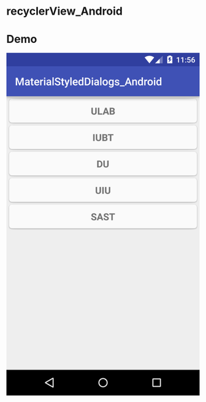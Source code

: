 # recyclerView_Android

# Demo
![](https://github.com/bulbulhossen/recyclerView_Android/blob/master/demo.png?raw=true)
